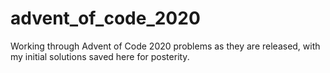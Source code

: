 # advent_of_code_2020

Working through Advent of Code 2020 problems as they are released, with my initial solutions saved here for posterity.
